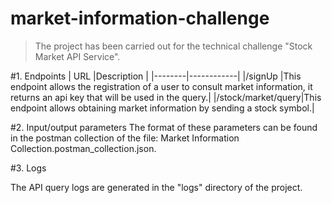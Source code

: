 # market-information-challenge

>The project has been carried out for the technical challenge "Stock Market API Service".

#1. Endpoints
| URL    |Description |
|--------|------------|
|/signUp |This endpoint allows the registration of a user to consult market information, it returns an api key that will be used in the query.|
|/stock/market/query|This endpoint allows obtaining market information by sending a stock symbol.|

#2. Input/output parameters
The format of these parameters can be found in the postman collection of the file: Market Information Collection.postman_collection.json.

#3. Logs

The API query logs are generated in the "logs" directory of the project.